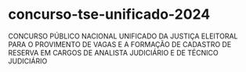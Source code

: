 # concurso-tse-unificado-2024
CONCURSO PÚBLICO NACIONAL UNIFICADO DA JUSTIÇA ELEITORAL PARA O PROVIMENTO DE VAGAS E A FORMAÇÃO DE CADASTRO DE RESERVA EM CARGOS DE ANALISTA JUDICIÁRIO E DE TÉCNICO JUDICIÁRIO
